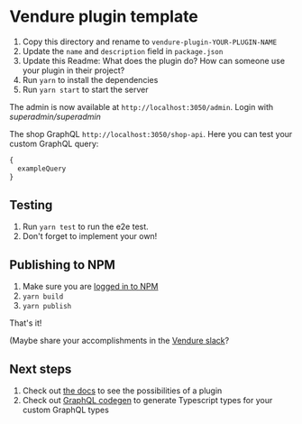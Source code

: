 # Vendure plugin template

1. Copy this directory and rename to `vendure-plugin-YOUR-PLUGIN-NAME`
2. Update the `name` and `description` field in `package.json`
4. Update this Readme: What does the plugin do? How can someone use your plugin in their project?
5. Run `yarn` to install the dependencies
6. Run `yarn start` to start the server

The admin is now available at `http://localhost:3050/admin`. Login with _superadmin/superadmin_

The shop GraphQL `http://localhost:3050/shop-api`. Here you can test your custom GraphQL query:
```graphql
{
  exampleQuery
}
```

## Testing

1. Run `yarn test` to run the e2e test.
2. Don't forget to implement your own!

## Publishing to NPM

1. Make sure you are [logged in to NPM](https://docs.npmjs.com/cli/v9/commands/npm-login)
2. `yarn build`
3. `yarn publish`

That's it!

(Maybe share your accomplishments in the [Vendure slack](https://join.slack.com/t/vendure-ecommerce/shared_invite/zt-1exzio25w-vjL5TYkyJZjK52d6jkOsIA)?

## Next steps

1. Check out [the docs](https://www.vendure.io/docs/plugins/) to see the possibilities of a plugin
2. Check out [GraphQL codegen](https://the-guild.dev/graphql/codegen) to generate Typescript types for your custom GraphQL types